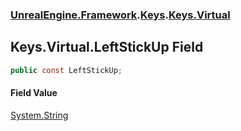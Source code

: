 ### [UnrealEngine.Framework](./UnrealEngine-Framework.md 'UnrealEngine.Framework').[Keys](./UnrealEngine-Framework-Keys.md 'UnrealEngine.Framework.Keys').[Keys.Virtual](./UnrealEngine-Framework-Keys-Virtual.md 'UnrealEngine.Framework.Keys.Virtual')
## Keys.Virtual.LeftStickUp Field
  
```csharp
public const LeftStickUp;
```
#### Field Value
[System.String](https://docs.microsoft.com/en-us/dotnet/api/System.String 'System.String')  
